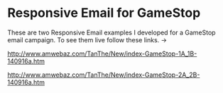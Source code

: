# Responsive Email for GameStop

These are two Responsive Email examples I developed for a GameStop email campaign. To see them live follow these links. ->

http://www.amwebaz.com/TanThe/New/index-GameStop-1A_1B-140916a.htm

http://www.amwebaz.com/TanThe/New/index-GameStop-2A_2B-140916a.htm
